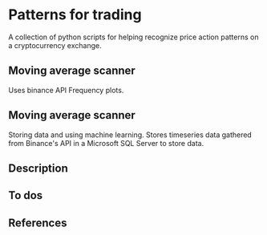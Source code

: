 # Patterns for trading
A collection of python scripts for helping recognize price action patterns on a cryptocurrency exchange.

## Moving average scanner
Uses binance API 
Frequency plots.

## Moving average scanner
Storing data and using machine learning.
Stores timeseries data gathered from Binance's API in a Microsoft SQL Server to store data.

## Description 


## To dos

## References
